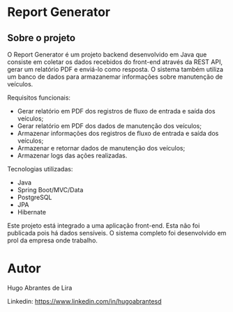 # Report Generator

## Sobre o projeto
O Report Generator é um projeto backend desenvolvido em Java que consiste em coletar os dados recebidos do front-end através da REST API, gerar um relatório PDF e enviá-lo como resposta.
O sistema também utiliza um banco de dados para armazanemar informações sobre manutenção de veículos.

Requisitos funcionais:
- Gerar relatório em PDF dos registros de fluxo de entrada e saída dos veículos;
- Gerar relatório em PDF dos dados de manutenção dos veículos;
- Armazenar informações dos registros de fluxo de entrada e saída dos veículos;
- Armazenar e retornar dados de manutenção dos veículos;
- Armazenar logs das ações realizadas.

Tecnologias utilizadas:
- Java
- Spring Boot/MVC/Data
- PostgreSQL
- JPA
- Hibernate

Este projeto está integrado a uma aplicação front-end. Esta não foi publicada pois há dados sensíveis.
O sistema completo foi desenvolvido em prol da empresa onde trabalho.

# Autor

Hugo Abrantes de Lira

Linkedin: https://www.linkedin.com/in/hugoabrantesd
